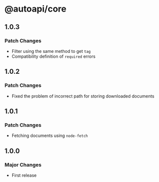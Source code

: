 # @autoapi/core

## 1.0.3

### Patch Changes

- Filter using the same method to get `tag`
- Compatibility definition of `required` errors

## 1.0.2

### Patch Changes

- Fixed the problem of incorrect path for storing downloaded documents

## 1.0.1

### Patch Changes

- Fetching documents using `node-fetch`

## 1.0.0

### Major Changes

- First release

